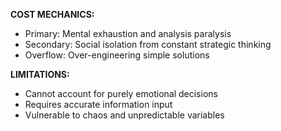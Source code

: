 **COST MECHANICS:**
- Primary: Mental exhaustion and analysis paralysis
- Secondary: Social isolation from constant strategic thinking
- Overflow: Over-engineering simple solutions

**LIMITATIONS:**
- Cannot account for purely emotional decisions
- Requires accurate information input
- Vulnerable to chaos and unpredictable variables